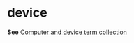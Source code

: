 # device

**See** [Computer and device term collection](/style-guide/a-z-word-list-term-collections/term-collections/computer-device-terms)
